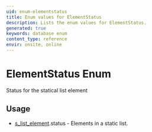 ```yaml
---
uid: enum-elementstatus
title: Enum values for ElementStatus
description: Lists the enum values for ElementStatus.
generated: true
keywords: database enum
content_type: reference
envir: onsite, online
---
```


# ElementStatus Enum

Status for the statical list element


## Usage

* [s_list_element](../s-list-element.md).status - Elements in a static list.
